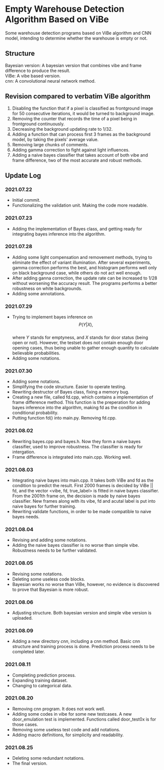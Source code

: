 # Empty Warehouse Detection Algorithm Based on ViBe
  
Some warehouse detection programs based on ViBe algorithm and CNN model, intending to determine whether the warehouse is empty or not.  

## Structure

Bayesian version: A bayesian version that combines vibe and frame difference to produce the result.  
ViBe: A vibe based version.  
cnn: A convolutional neural network method.

## Revision compared to verbatim ViBe algorithm

1. Disabling the function that if a pixel is classified as frontground image for 50 consecutive iterations, it would be turned to background image.
2. Removing the counter that records the time of a pixel being in frontground continuously.
3. Decreasing the background updating rate to 1/32.
4. Adding a function that can process first 3 frames as the background model, by taking the pixels' average value.
5. Removing large chunks of comments.
6. Adding gamma correction to fight against light influences.
7. Adding a naive bayes classifier that takes account of both vibe and frame difference, two of the most accurate and robust methods.

## Update Log
### 2021.07.22
* Initial commit.
* Functionalizing the validation unit. Making the code more readable.

### 2021.07.23
* Adding the implementation of Bayes class, and getting ready for integrating bayes inference into the algorithm.

### 2021.07.28
* Adding some light compensation and removement methods, trying to eliminate the effect of variant illumination. After several experiments, gamma correction performs the best, and histogram performs well only on black background case, while others do not act well enough.
* After adding ganna correction, the update rate can be increased to 1/28 without worsening the accuracy result. The programs performs a better robustness on white backgrounds.
* Adding some annotations.

### 2021.07.29
* Trying to implement bayes inference on  
$$P(Y|X),$$  
where $Y$ stands for emptyness, and $X$ stands for door status (being open or not). However, the testset does not contain enough door opening cases, thus being unable to gather enough quantity to calculate believable probabilities.
* Adding some notations.

### 2021.07.30
* Adding some notations.
* Simplifying the code structure. Easier to operate testing.
* Rewriting destructor of Bayes class, fixing a memory bug.
* Creating a new file, called fd.cpp, which contains a implementation of frame difference method. This function is the preperation for adding bayes inference into the algorithm, making fd as the condition in conditional probability.
* Putting function fd() into main.py. Removing fd.cpp.

### 2021.08.02
* Rewriting bayes.cpp and bayes.h. Now they form a naive bayes classifier, used to improve robustness. The classifier is ready for intergation.
* Frame difference is integrated into main.cpp. Working well.

### 2021.08.03
* Integrating naive bayes into main.cpp. It takes both ViBe and fd as the condition to predict the result. First 2000 frames is decided by ViBe || fd, and the vector <vibe, fd, true_label> is fitted in naive bayes classifier. From the 2001th frame on, the decision is made by naive bayes classifier. New frames along with its vibe, fd and acutal label is put into naive bayes for further training.
* Rewriting validate functions, in order to be made compatible to naive bayes needs.

### 2021.08.04
* Revising and adding some notations.
* Adding the naive bayes classifier is no worse than simple vibe. Robustness needs to be further validated.

### 2021.08.05
* Revising some notations.
* Deleting some useless code blocks.
* Bayesian works no worse than ViBe, however, no evidence is discovered to prove that Bayesian is more robust.

### 2021.08.06
* Adjusting structure. Both bayesian version and simple vibe version is uploaded.

### 2021.08.09
* Adding a new directory *cnn*, including a cnn method. Basic cnn structure and training process is done. Prediction process needs to be completed later.

### 2021.08.11
* Completing prediction process.
* Expanding training dataset.
* Changing to categorical data.

### 2021.08.20
* Removing cnn program. It does not work well.
* Adding some codes in vibe for some new testcases. A new door_emulation test is implemented. Functions called door_test0x is for those cases.
* Removing some useless test code and add notations.
* Adding macro definitions, for simplicity and readability.

### 2021.08.25
* Deleting some redundant notations.
* The final version.
